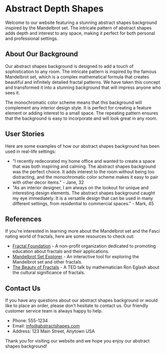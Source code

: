 <!--font:Futura-->

# Abstract Depth Shapes

Welcome to our website featuring a stunning abstract shapes background inspired by the Mandelbrot set. The intricate pattern of abstract shapes adds depth and interest to any space, making it perfect for both personal and professional settings.

## About Our Background

Our abstract shapes background is designed to add a touch of sophistication to any room. The intricate pattern is inspired by the famous Mandelbrot set, which is a complex mathematical formula that creates beautiful and infinitely detailed fractal patterns. We have taken this concept and transformed it into a stunning background that will impress anyone who sees it.

The monochromatic color scheme means that this background will complement any interior design style. It is perfect for creating a feature element or adding interest to a small space. The repeating pattern ensures that the background is easy to incorporate and will look great in any room.

## User Stories

Here are some examples of how our abstract shapes background has been used in real-life settings:

-   "I recently redecorated my home office and wanted to create a space that was both inspiring and calming. The abstract shapes background was the perfect choice. It adds interest to the room without being too distracting, and the monochromatic color scheme makes it easy to pair with other decor items." - Jane, 32
-   "As an interior designer, I am always on the lookout for unique and interesting design elements. The abstract shapes background caught my eye immediately. It is a versatile design that can be used in many different settings, from residential to commercial spaces." - Mark, 45

## References

If you're interested in learning more about the Mandelbrot set and the Fas<wbr>ci<wbr>na<wbr>ting world of fractals, here are some resources to check out:

-   [Fractal Foundation](#) - A non-profit organization dedicated to promoting education about fractals and their applications.
-   [Mandelbrot Set Explorer](#) - An interactive tool for exploring the Mandelbrot set and other fractals.
-   [The Beauty of Fractals](#) - A TED talk by mathematician Ron Eglash about the cultural significance of fractals.

## Contact Us

If you have any questions about our abstract shapes background or would like to place an order, please don't hesitate to contact us. Our friendly customer service team is always happy to help.

-   Phone: 555-1234
-   Email: info@abstractshapes.com
-   Address: 123 Main Street, Anytown USA

Thank you for visiting our website and we hope you enjoy our abstract shapes background!

<!--

Write me content for website with wallpaper which alt text is:

"A wallpaper with a repeating pattern of abstract shapes inspired by the Mandelbrot set, in a monochromatic color scheme."

The name/title of the page should not be 1:1 copy of the alt text but rather a real content of the website which is using this wallpaper.

- Use markdown format
- Start with heading
- Heading should be short and concise
- The content should look like a real website
- The website should not be about the wallpaper, wallpaper is just a related background
- Heading should be contain work "wallpaper" or "background"
- Include real sections like references, contact, user stories, etc. use things relevant to the page purpose.
- Feel free to use structure like headings, bullets, numbering, blockquotes, paragraphs, horizontal lines, etc.
- You can use formatting like bold or _italic_
- You can include UTF-8 emojis
- Links should be only #hash anchors (and you can refer to the document itself)
- Do not include images


---


# Abstract Shapes Wallpaper Background

Welcome to our website featuring a stunning wallpaper with a repeating pattern of abstract shapes inspired by the Mandelbrot set. The monochromatic color scheme adds an elegant touch to any space, making it perfect for both personal and professional settings.

## About Our Wallpaper

Our abstract shapes wallpaper is designed to add a touch of sophistication to any room. The intricate pattern is inspired by the famous Mandelbrot set, which is a complex mathematical formula that creates beautiful and infinitely detailed fractal patterns. We have taken this concept and transformed it into a stunning wallpaper that will impress anyone who sees it.

The monochromatic color scheme means that this wallpaper will complement any interior design style. It is perfect for creating a feature wall or adding interest to a small space. The repeating pattern ensures that the wallpaper is easy to install and will look great in any room.

## User Stories

Here are some examples of how our abstract shapes wallpaper has been used in real-life settings:

- "I recently redecorated my home office and wanted to create a space that was both inspiring and calming. The abstract shapes wallpaper was the perfect choice. It adds interest to the room without being too distracting, and the monochromatic color scheme makes it easy to pair with other decor items." - Jane, 32
- "As an interior designer, I am always on the lookout for unique and interesting wallpaper designs. The abstract shapes wallpaper caught my eye immediately. It is a versatile design that can be used in many different settings, from residential to commercial spaces." - Mark, 45

## References

If you're interested in learning more about the Mandelbrot set and the Fas<wbr>ci<wbr>na<wbr>ting world of fractals, here are some resources to check out:

- [Fractal Foundation](#) - A non-profit organization dedicated to promoting education about fractals and their applications.
- [Mandelbrot Set Explorer](#) - An interactive tool for exploring the Mandelbrot set and other fractals.
- [The Beauty of Fractals](#) - A TED talk by mathematician Ron Eglash about the cultural significance of fractals.

## Contact Us

If you have any questions about our abstract shapes wallpaper or would like to place an order, please don't hesitate to contact us. Our friendly customer service team is always happy to help.

- Phone: 555-1234
- Email: info@abstractshapeswallpaper.com
- Address: 123 Main Street, Anytown USA

Thank you for visiting our website and we hope you enjoy our abstract shapes wallpaper background!


---


Heading should not include word "wallpaper". The website should not be about the wallpaper itself, wallpaper is just a related background, rewrite whole content.


---


# Abstract Shapes: Adding Depth to Your Space

Welcome to our website featuring a stunning abstract shapes background inspired by the Mandelbrot set. The intricate pattern of abstract shapes adds depth and interest to any space, making it perfect for both personal and professional settings.

## About Our Background

Our abstract shapes background is designed to add a touch of sophistication to any room. The intricate pattern is inspired by the famous Mandelbrot set, which is a complex mathematical formula that creates beautiful and infinitely detailed fractal patterns. We have taken this concept and transformed it into a stunning background that will impress anyone who sees it.

The monochromatic color scheme means that this background will complement any interior design style. It is perfect for creating a feature element or adding interest to a small space. The repeating pattern ensures that the background is easy to incorporate and will look great in any room.

## User Stories

Here are some examples of how our abstract shapes background has been used in real-life settings:

- "I recently redecorated my home office and wanted to create a space that was both inspiring and calming. The abstract shapes background was the perfect choice. It adds interest to the room without being too distracting, and the monochromatic color scheme makes it easy to pair with other decor items." - Jane, 32
- "As an interior designer, I am always on the lookout for unique and interesting design elements. The abstract shapes background caught my eye immediately. It is a versatile design that can be used in many different settings, from residential to commercial spaces." - Mark, 45

## References

If you're interested in learning more about the Mandelbrot set and the Fas<wbr>ci<wbr>na<wbr>ting world of fractals, here are some resources to check out:

- [Fractal Foundation](#) - A non-profit organization dedicated to promoting education about fractals and their applications.
- [Mandelbrot Set Explorer](#) - An interactive tool for exploring the Mandelbrot set and other fractals.
- [The Beauty of Fractals](#) - A TED talk by mathematician Ron Eglash about the cultural significance of fractals.

## Contact Us

If you have any questions about our abstract shapes background or would like to place an order, please don't hesitate to contact us. Our friendly customer service team is always happy to help.

- Phone: 555-1234
- Email: info@abstractshapes.com
- Address: 123 Main Street, Anytown USA

Thank you for visiting our website and we hope you enjoy our abstract shapes background!

-->
